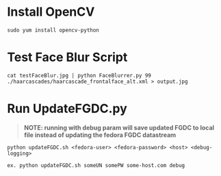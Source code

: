 # Install OpenCV

```
sudo yum install opencv-python
```

# Test Face Blur Script

```
cat testFaceBlur.jpg | python FaceBlurrer.py 99 ./haarcascades/haarcascade_frontalface_alt.xml > output.jpg
```

# Run UpdateFGDC.py

> **NOTE: running with debug param will save updated FGDC to local file instead of updating the fedora FGDC datastream**

```
python updateFGDC.sh <fedora-user> <fedora-password> <host> <debug-logging>

ex. python updateFGDC.sh someUN somePW some-host.com debug
```